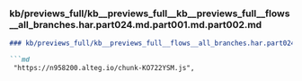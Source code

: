 ### kb/previews_full/kb__previews_full__kb__previews_full__flows__all_branches.har.part024.md.part001.md.part002.md

```md
### kb/previews_full/kb__previews_full__flows__all_branches.har.part024.md.part001.md (part 002)

```md
 "https://n958200.alteg.io/chunk-KO722YSM.js",
                           
```

```

```
